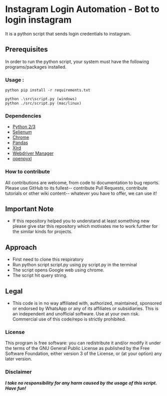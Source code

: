 # Instagram Login Automation - Bot to login instagram 
It is a python script that sends login credentials to instagram.

## Prerequisites

In order to run the python script, your system must have the following programs/packages installed.

### Usage : 
    python pip install -r requirements.txt
    
    python .\src\script.py (windows)
	python ./src/script.py (mac/linux)

### Dependencies
* [Python 2/3][python]
* [Selienum][selenium]
* [Chrome][chrome]
* [Pandas](https://pandas.pydata.org/)
* [Xlrd](https://pypi.org/project/xlrd/)
* [Webdriver Manager](https://pypi.org/project/webdriver-manager/)
* [openpyxl](https://pypi.org/project/openpyxl/)

### How to contribute
All contributions are welcome, from code to documentation to bug reports. Please use GitHub to its fullest-- contribute Pull Requests, contribute tutorials or other wiki content-- whatever you have to offer, we can use it!

## Important Note
* If this repository helped you to understand at least something new please give star this repository which motivates me to work further for the similar kinds for projects.

## Approach
* First need to clone this respiratory
* Run python script script.py using py script.py in the terminal
* The script opens Google web using chrome.
* The script hit query string.

## Legal
* This code is in no way affiliated with, authorized, maintained, sponsored or endorsed by WhatsApp or any of its affiliates or subsidiaries. This is an independent and unofficial software. Use at your own risk. Commercial use of this code/repo is strictly prohibited.

### License
This program is free software: you can redistribute it and/or modify it under the terms of the GNU General Public License as published by the Free Software Foundation, either version 3 of the License, or (at your option) any later version.

### Disclaimer
***I take no responsibility for any harm caused by the usage of this script. Have fun!***

[selenium]:http://docopt.org/
[python]:https://www.python.org/downloads/
[chrome]:https://www.google.com/chrome/
